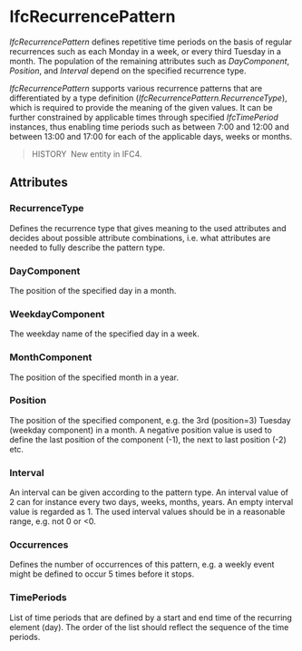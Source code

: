 # IfcRecurrencePattern

_IfcRecurrencePattern_ defines repetitive time periods on the basis of regular recurrences such as each Monday in a week, or every third Tuesday in a month. The population of the remaining attributes such as _DayComponent_, _Position_, and _Interval_ depend on the specified recurrence type.

_IfcRecurrencePattern_ supports various recurrence patterns that are differentiated by a type definition (_IfcRecurrencePattern.RecurrenceType_), which is required to provide the meaning of the given values. It can be further constrained by applicable times through specified _IfcTimePeriod_ instances, thus enabling time periods such as between 7:00 and 12:00 and between 13:00 and 17:00 for each of the applicable days, weeks or months.

> HISTORY&nbsp; New entity in IFC4.

## Attributes

### RecurrenceType
Defines the recurrence type that gives meaning to the used
    attributes and decides about possible attribute
    combinations, i.e. what attributes are needed to fully
    describe the pattern type.

### DayComponent
The position of the specified day in a month.

### WeekdayComponent
The weekday name of the specified day in a week.

### MonthComponent
The position of the specified month in a year.

### Position
The position of the specified component, e.g. the 3rd
    (position=3) Tuesday (weekday component) in a month. A
    negative position value is used to define the last position 
    of the component (-1), the next to last position (-2) etc.

### Interval
An interval can be given according to the pattern type. An
    interval value of 2 can for instance every two days, weeks,
    months, years. An empty interval value is regarded as 1. The
    used interval values should be in a reasonable range, e.g.
    not 0 or &lt;0.

### Occurrences
Defines the number of occurrences of this pattern, e.g. a weekly 
    event might be defined to occur 5 times before it stops.

### TimePeriods
List of time periods that are defined by a start and end time
    of the recurring element (day). The order of the list should
    reflect the sequence of the time periods.
